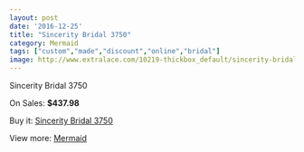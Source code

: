 ```yaml
---
layout: post
date: '2016-12-25'
title: "Sincerity Bridal 3750"
category: Mermaid
tags: ["custom","made","discount","online","bridal"]
image: http://www.extralace.com/10219-thickbox_default/sincerity-bridal-3750.jpg
---
```

Sincerity Bridal 3750

On Sales: **$437.98**
<a href="https://www.extralace.com/mermaid/4821-sincerity-bridal-3750.html"><amp-img layout="responsive" width="600" height="600" src="//www.extralace.com/10219-thickbox_default/sincerity-bridal-3750.jpg" alt="Sincerity Bridal 3750 0" /></a>
<a href="https://www.extralace.com/mermaid/4821-sincerity-bridal-3750.html"><amp-img layout="responsive" width="600" height="600" src="//www.extralace.com/10220-thickbox_default/sincerity-bridal-3750.jpg" alt="Sincerity Bridal 3750 1" /></a>
<a href="https://www.extralace.com/mermaid/4821-sincerity-bridal-3750.html"><amp-img layout="responsive" width="600" height="600" src="//www.extralace.com/10221-thickbox_default/sincerity-bridal-3750.jpg" alt="Sincerity Bridal 3750 2" /></a>
<a href="https://www.extralace.com/mermaid/4821-sincerity-bridal-3750.html"><amp-img layout="responsive" width="600" height="600" src="//www.extralace.com/10222-thickbox_default/sincerity-bridal-3750.jpg" alt="Sincerity Bridal 3750 3" /></a>

Buy it: [Sincerity Bridal 3750](https://www.extralace.com/mermaid/4821-sincerity-bridal-3750.html "Sincerity Bridal 3750")

View more: [Mermaid](https://www.extralace.com/5-mermaid "Mermaid")
